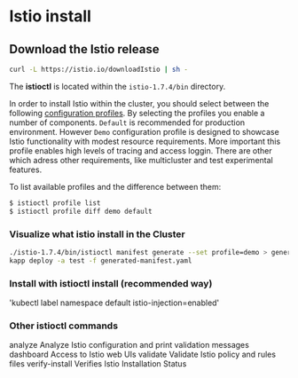 # Istio install

## Download the Istio release

```bash
curl -L https://istio.io/downloadIstio | sh -
```

The **istioctl** is located within the `istio-1.7.4/bin` directory.

In order to install Istio within the cluster, you should select between the following [configuration profiles](https://istio.io/latest/docs/setup/additional-setup/config-profiles/). By selecting the profiles you enable a number of components. `Default` is recommended for production environment. However `Demo` configuration profile is designed to showcase Istio functionality with modest resource requirements. More important this profile enables high levels of tracing and access loggin. There are other which adress other requirements, like multicluster and test experimental features.

To list available profiles and the difference between them:

```bash
$ istioctl profile list
$ istioctl profile diff demo default
```

### Visualize what istio install in the Cluster

```bash
./istio-1.7.4/bin/istioctl manifest generate --set profile=demo > generated-manifest.yaml
kapp deploy -a test -f generated-manifest.yaml
```

### Install with istioctl install (recommended way)

'kubectl label namespace default istio-injection=enabled'

### Other istioctl commands
analyze         Analyze Istio configuration and print validation messages
dashboard       Access to Istio web UIs
validate        Validate Istio policy and rules files
verify-install  Verifies Istio Installation Status
